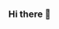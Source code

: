 ### Hi there 👋

<!--
**leoly12/leoly12** is a ✨ _special_ ✨ repository because its `README.md` (this file) appears on your GitHub profile.

markus-spiske-cvBBO4PzWPg-unsplash.jpg

<img src="https://raw.githubusercontent.com/rzashakeri/beautifygithubprofile/master/cover-repo.jpg">

<img src="https://github.com/leoly12/leoly12/markus-spiske-cvBBO4PzWPg-unsplash.jpg">



Here are some ideas to get you started:

- 🔭 I’m currently working on ...
- 🌱 I’m currently learning ...
- 👯 I’m looking to collaborate on ...
- 🤔 I’m looking for help with ...
- 💬 Ask me about ...
- 📫 How to reach me: ...
- 😄 Pronouns: ...
- ⚡ Fun fact: ...
-->
